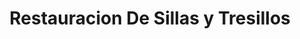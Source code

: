 ---
title: "Restauracion De Sillas y Tresillos"
url: /torrent/restauracion-de-sillas-y-tresillos/
shop: Möbel
---